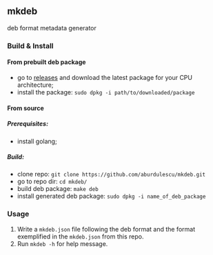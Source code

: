 ## mkdeb
deb format metadata generator

### Build & Install
#### From prebuilt deb package
- go to [releases](https://github.com/aburdulescu/mkdeb/releases) and download the latest package for your CPU architecture;
- install the package: `sudo dpkg -i path/to/downloaded/package`
#### From source
##### Prerequisites:
- install golang;
##### Build:
- clone repo: `git clone https://github.com/aburdulescu/mkdeb.git`
- go to repo dir: `cd mkdeb/`
- build deb package: `make deb`
- install generated deb package: `sudo dpkg -i name_of_deb_package`
### Usage
1. Write a `mkdeb.json` file following the deb format and the format exemplified in the `mkdeb.json` from this repo.
2. Run `mkdeb -h` for help message.
